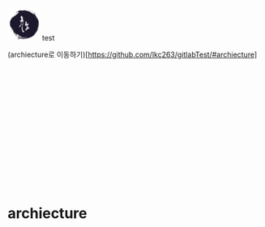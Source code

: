 <img src="./README.assets/그림1(1).png" width="64" height="64"/> test

(archiecture로 이동하기)[https://github.com/lkc263/gitlabTest/#archiecture]

&nbsp;
&nbsp;
&nbsp;

&nbsp;


&nbsp;

&nbsp;

&nbsp;

&nbsp;

&nbsp;

&nbsp;&nbsp;&nbsp;




# archiecture
